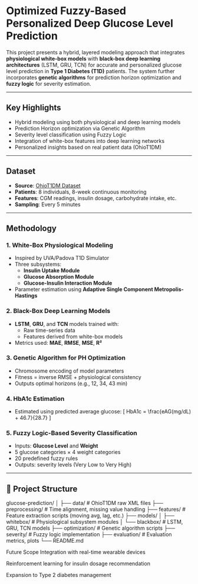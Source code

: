 # Optimized Fuzzy-Based Personalized Deep Glucose Level Prediction

This project presents a hybrid, layered modeling approach that integrates **physiological white-box models** with **black-box deep learning architectures** (LSTM, GRU, TCN) for accurate and personalized glucose level prediction in **Type 1 Diabetes (T1D)** patients. The system further incorporates **genetic algorithms** for prediction horizon optimization and **fuzzy logic** for severity estimation.

---

## Key Highlights

- Hybrid modeling using both physiological and deep learning models
- Prediction Horizon optimization via Genetic Algorithm
- Severity level classification using Fuzzy Logic
- Integration of white-box features into deep learning networks
- Personalized insights based on real patient data (OhioT1DM)

---

## Dataset

- **Source**: [OhioT1DM Dataset](http://smarthealth.cs.ohio.edu/bglp/OhioT1DM-dataset-paper.pdf)
- **Patients**: 8 individuals, 8-week continuous monitoring
- **Features**: CGM readings, insulin dosage, carbohydrate intake, etc.
- **Sampling**: Every 5 minutes

---

## Methodology

### 1. White-Box Physiological Modeling
- Inspired by UVA/Padova T1D Simulator
- Three subsystems:
  - **Insulin Uptake Module**
  - **Glucose Absorption Module**
  - **Glucose-Insulin Interaction Module**
- Parameter estimation using **Adaptive Single Component Metropolis-Hastings**

### 2. Black-Box Deep Learning Models
- **LSTM**, **GRU**, and **TCN** models trained with:
  - Raw time-series data
  - Features derived from white-box models
- Metrics used: **MAE**, **RMSE**, **MSE**, **R²**

### 3. Genetic Algorithm for PH Optimization
- Chromosome encoding of model parameters
- Fitness = inverse RMSE + physiological consistency
- Outputs optimal horizons (e.g., 12, 34, 43 min)

### 4. HbA1c Estimation
- Estimated using predicted average glucose:
  \[
  HbA1c = \frac{eAG(mg/dL) + 46.7}{28.7}
  \]

### 5. Fuzzy Logic-Based Severity Classification
- Inputs: **Glucose Level** and **Weight**
- 5 glucose categories × 4 weight categories
- 20 predefined fuzzy rules
- Outputs: severity levels (Very Low to Very High)

---

## 🧾 Project Structure

glucose-prediction/
│
├── data/ # OhioT1DM raw XML files
├── preprocessing/ # Time alignment, missing value handling
├── features/ # Feature extraction scripts (moving avg, lag, etc.)
├── models/
│ ├── whitebox/ # Physiological subsystem modules
│ └── blackbox/ # LSTM, GRU, TCN models
├── optimization/ # Genetic algorithm scripts
├── severity/ # Fuzzy logic implementation
├── evaluation/ # Evaluation metrics, plots
└── README.md

Future Scope
Integration with real-time wearable devices

Reinforcement learning for insulin dosage recommendation

Expansion to Type 2 diabetes management
